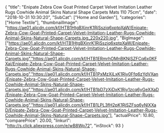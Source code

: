 {
	"title": "Enipate Zebra Cow Goat Printed Carpet Velvet Imitation Leather Rugs Cowhide Animal Skins Natural Shape Carpets Mats 110 75cm",
	"date": "2018-10-31 10:30:20",
	"SubCat": ["Home and Garden"],
	"categories": ["Home Textile"],
	"thumbnailImage": "https://ae01.alicdn.com/kf/HTB1HtgBXinrK1RjSsziq6xptpXaW/Enipate-Zebra-Cow-Goat-Printed-Carpet-Velvet-Imitation-Leather-Rugs-Cowhide-Animal-Skins-Natural-Shape-Carpets.jpg_220x220.jpg",
	"BigImage": ["https://ae01.alicdn.com/kf/HTB1HtgBXinrK1RjSsziq6xptpXaW/Enipate-Zebra-Cow-Goat-Printed-Carpet-Velvet-Imitation-Leather-Rugs-Cowhide-Animal-Skins-Natural-Shape-Carpets.jpg","https://ae01.alicdn.com/kf/HTB1ERmrhOMnBKNjSZFCq6x0KFXai/Enipate-Zebra-Cow-Goat-Printed-Carpet-Velvet-Imitation-Leather-Rugs-Cowhide-Animal-Skins-Natural-Shape-Carpets.jpg","https://ae01.alicdn.com/kf/HTB1PxMzXiLxK1Rjy0Ffq6zYdVXan/Enipate-Zebra-Cow-Goat-Printed-Carpet-Velvet-Imitation-Leather-Rugs-Cowhide-Animal-Skins-Natural-Shape-Carpets.jpg","https://ae01.alicdn.com/kf/HTB1bD7zXiDxK1Rjy1zcq6yGeXXaD/Enipate-Zebra-Cow-Goat-Printed-Carpet-Velvet-Imitation-Leather-Rugs-Cowhide-Animal-Skins-Natural-Shape-Carpets.jpg","https://ae01.alicdn.com/kf/HTB1LPL3fH2pK1RjSZFsq6yNlXXaD/Enipate-Zebra-Cow-Goat-Printed-Carpet-Velvet-Imitation-Leather-Rugs-Cowhide-Animal-Skins-Natural-Shape-Carpets.jpg"],
	"actualPrice": 10.80,
	"comparePrice": 20.00,
	"linkurl": "http://s.click.aliexpress.com/e/wB8Wp72",
	"inStock": 93
}

